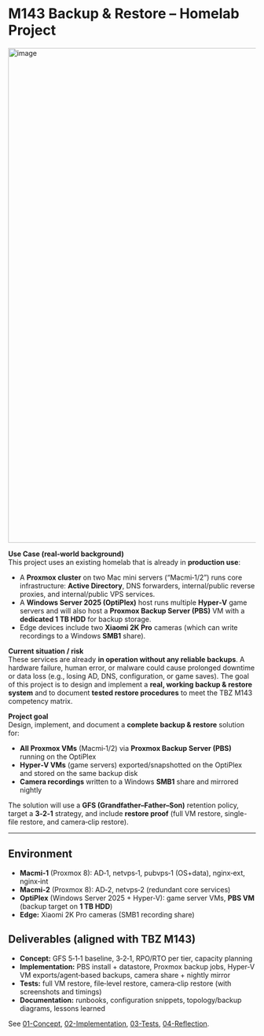 # M143 Backup & Restore – Homelab Project

<img width="991" height="1008" alt="image" src="https://github.com/user-attachments/assets/79feadd1-96b4-48ce-beda-e2848448b386" />

**Use Case (real-world background)**  
This project uses an existing homelab that is already in **production use**:
- A **Proxmox cluster** on two Mac mini servers (“Macmi‑1/2”) runs core infrastructure: **Active Directory**, DNS forwarders, internal/public reverse proxies, and internal/public VPS services.
- A **Windows Server 2025 (OptiPlex)** host runs multiple **Hyper‑V** game servers and will also host a **Proxmox Backup Server (PBS)** VM with a **dedicated 1 TB HDD** for backup storage.
- Edge devices include two **Xiaomi 2K Pro** cameras (which can write recordings to a Windows **SMB1** share).

**Current situation / risk**  
These services are already **in operation without any reliable backups**. A hardware failure, human error, or malware could cause prolonged downtime or data loss (e.g., losing AD, DNS, configuration, or game saves). The goal of this project is to design and implement a **real, working backup & restore system** and to document **tested restore procedures** to meet the TBZ M143 competency matrix.

**Project goal**  
Design, implement, and document a **complete backup & restore** solution for:
- **All Proxmox VMs** (Macmi‑1/2) via **Proxmox Backup Server (PBS)** running on the OptiPlex
- **Hyper‑V VMs** (game servers) exported/snapshotted on the OptiPlex and stored on the same backup disk
- **Camera recordings** written to a Windows **SMB1** share and mirrored nightly

The solution will use a **GFS (Grandfather–Father–Son)** retention policy, target a **3‑2‑1** strategy, and include **restore proof** (full VM restore, single-file restore, and camera‑clip restore).

---

## Environment
- **Macmi‑1** (Proxmox 8): AD‑1, netvps‑1, pubvps‑1 (OS+data), nginx‑ext, nginx‑int  
- **Macmi‑2** (Proxmox 8): AD‑2, netvps‑2 (redundant core services)  
- **OptiPlex** (Windows Server 2025 + Hyper‑V): game server VMs, **PBS VM** (backup target on **1 TB HDD**)  
- **Edge:** Xiaomi 2K Pro cameras (SMB1 recording share)

## Deliverables (aligned with TBZ M143)
- **Concept:** GFS 5‑1‑1 baseline, 3‑2‑1, RPO/RTO per tier, capacity planning
- **Implementation:** PBS install + datastore, Proxmox backup jobs, Hyper‑V VM exports/agent‑based backups, camera share + nightly mirror
- **Tests:** full VM restore, file‑level restore, camera‑clip restore (with screenshots and timings)
- **Documentation:** runbooks, configuration snippets, topology/backup diagrams, lessons learned

See [01-Concept](/01-Concept), [02-Implementation](/02-Implementation), [03-Tests](/03-Tests), [04-Reflection](/04-Reflection).

